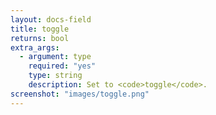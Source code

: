 ```yaml
---
layout: docs-field
title: toggle
returns: bool
extra_args:
  - argument: type
    required: "yes"
    type: string
    description: Set to <code>toggle</code>.
screenshot: "images/toggle.png"
---
```


